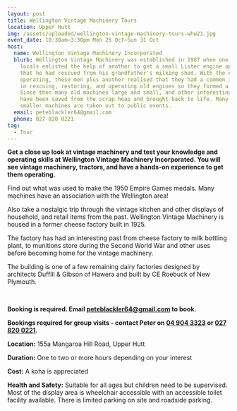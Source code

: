 ```yaml
---
layout: post
title: Wellington Vintage Machinery Tours
location: Upper Hutt
img: /assets/uploaded/wellington-vintage-machinery-tours-whw21.jpg
event_date: 10:30am–3:30pm Mon 25 Oct–Sun 31 Oct
host:
  name: Wellington Vintage Machinery Incorporated
  blurb: Wellington Vintage Machinery was established in 1987 when one of the
    locals enlisted the help of another to get a small Lister engine operating
    that he had rescued from his grandfather's milking shed. With the engine
    operating, these men plus another realised that they had a common interest
    in rescuing, restoring, and operating old engines so they formed a club.
    Since then many old machines large and small, and other interesting items
    have been saved from the scrap heap and brought back to life. Many of the
    smaller machines are taken out to public events.
  email: peteblackler64@gmail.com
  phone: 027 820 0221
tag:
  - Tour
---
```

**Get a close up look at vintage machinery and test your knowledge and operating skills at Wellington Vintage Machinery Incorporated. You will see vintage machinery, tractors, and have a hands-on experience to get them operating.** 

Find out what was used to make the 1950 Empire Games medals. Many machines have an association with the Wellington area! 

Also take a nostalgic trip through the vintage kitchen and other displays of household, and retail items from the past. Wellington Vintage Machinery is housed in a former cheese factory built in 1925. 

The factory has had an interesting past from cheese factory to milk bottling plant, to munitions store during the Second World War and other uses before becoming home for the vintage machinery. 

The building is one of a few remaining dairy factories designed by architects Duffill & Gibson of Hawera and built by CE Roebuck of New Plymouth.

<br>

**Booking is required. Email [peteblackler64@gmail.com](mailto:peteblackler64@gmail.com) to book.** 

**Bookings required for group visits - contact Peter on [04 904 3323](tel:049043323) or [027 820 0221](tel:0278200221).**

**Location:** 155a Mangaroa Hill Road, Upper Hutt

**Duration:** One to two or more hours depending on your interest

**Cost:** A koha is appreciated

**Health and Safety:** Suitable for all ages but children need to be supervised. Most of the display area is wheelchair accessible with an accessible toilet facility available. There is limited parking on site and roadside parking.